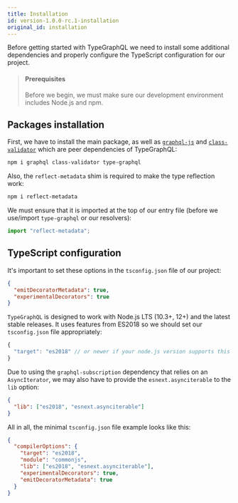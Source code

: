 ```yaml
---
title: Installation
id: version-1.0.0-rc.1-installation
original_id: installation
---
```


Before getting started with TypeGraphQL we need to install some additional dependencies and properly configure the TypeScript configuration for our project.

> #### Prerequisites
>
> Before we begin, we must make sure our development environment includes Node.js and npm.

## Packages installation

First, we have to install the main package, as well as [`graphql-js`](https://github.com/graphql/graphql-js) and [`class-validator`](https://github.com/typestack/class-validator) which are peer dependencies of TypeGraphQL:

```sh
npm i graphql class-validator type-graphql
```

Also, the `reflect-metadata` shim is required to make the type reflection work:

```sh
npm i reflect-metadata
```

We must ensure that it is imported at the top of our entry file (before we use/import `type-graphql` or our resolvers):

```typescript
import "reflect-metadata";
```

## TypeScript configuration

It's important to set these options in the `tsconfig.json` file of our project:

```json
{
  "emitDecoratorMetadata": true,
  "experimentalDecorators": true
}
```

`TypeGraphQL` is designed to work with Node.js LTS (10.3+, 12+) and the latest stable releases. It uses features from ES2018 so we should set our `tsconfig.json` file appropriately:

```js
{
  "target": "es2018" // or newer if your node.js version supports this
}
```

Due to using the `graphql-subscription` dependency that relies on an `AsyncIterator`, we may also have to provide the `esnext.asynciterable` to the `lib` option:

```json
{
  "lib": ["es2018", "esnext.asynciterable"]
}
```

All in all, the minimal `tsconfig.json` file example looks like this:

```json
{
  "compilerOptions": {
    "target": "es2018",
    "module": "commonjs",
    "lib": ["es2018", "esnext.asynciterable"],
    "experimentalDecorators": true,
    "emitDecoratorMetadata": true
  }
}
```
